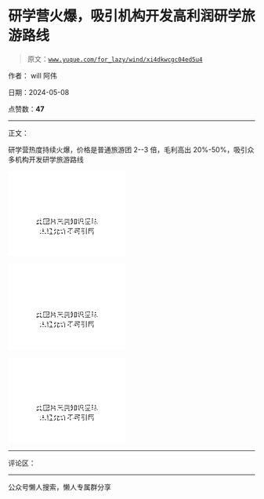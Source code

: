 # 研学营火爆，吸引机构开发高利润研学旅游路线

> 原文：[`www.yuque.com/for_lazy/wind/xi4dkwcgc04ed5u4`](https://www.yuque.com/for_lazy/wind/xi4dkwcgc04ed5u4)

作者： will 阿伟

日期：2024-05-08

点赞数：**47**

* * *

正文：

研学营热度持续火爆，价格是普通旅游团 2--3 倍，毛利高出 20%-50%，吸引众多机构开发研学旅游路线

![](img/b0959925f16b8a9a031303f56ce42ef2.png)

![](img/da9bb06b5d66f528c380ec1dc49b17e0.png)

![](img/496b2ebbf0626cceaf3a04e885f33ff6.png)

* * *

评论区：

* * *

公众号懒人搜索，懒人专属群分享
